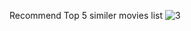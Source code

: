 Recommend Top 5 similer movies list ![3](https://github.com/Ashish-21CS132/Movie_recommandation_ML_Model/assets/98982437/91e5cb9c-1640-443b-9235-d781c34975bb)
